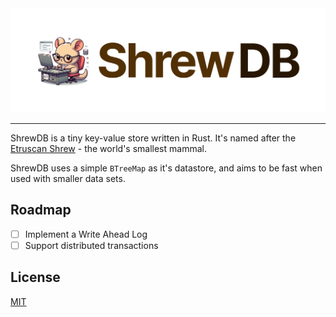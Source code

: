 <img src="./.github/logo-rounded.png" />

---

ShrewDB is a tiny key-value store written in Rust. It's named after the [Etruscan Shrew](https://en.wikipedia.org/wiki/Etruscan_shrew) - the world's smallest mammal.

ShrewDB uses a simple `BTreeMap` as it's datastore, and aims to be fast when used with smaller data sets.

## Roadmap

- [ ] Implement a Write Ahead Log
- [ ] Support distributed transactions

## License

[MIT](https://choosealicense.com/licenses/mit/)
